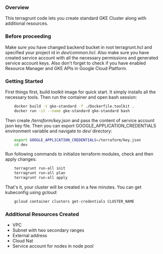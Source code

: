 ### **Overview**

This terragrunt code lets you create standard GKE Cluster along with additional resources.

### **Before proceeding**
Make sure you have changed backend bucket in root terragrunt.hcl and specified your project id in *dev/common.hcl*. Also make sure you have created service account with all the necessary permissions and generated service account keys. Also don't forget to check if you have enabled Resource Manager and GKE APIs in Google Cloud Platform.

### **Getting Started**

First things first, build toolkit image for quick start. It simply installs all the necessary tools. Then run the container and open bash session:

```bash
    docker build -t gke-standard -f ./Dockerfile.toolkit .
    docker run -it --name gke-standard gke-standard bash
```

Then create */terraform/key.json* and pass the content of service account json key file. Then you can export GOOGLE_APPLICATION_CREDENTIALS environment variable and navigate to *dev/* directory:

```bash
    export GOOGLE_APPLICATION_CREDENTIALS=/terraform/key.json
    cd dev
```

Run following commands to initialize terraform modules, check and then apply changes:

```bash
    terragrunt run-all init
    terragrunt run-all plan
    terragrunt run-all apply
```

That's it, your cluster will be created in a few minutes. You can get kubeconfig using *gcloud*:

```bash
    gcloud container clusters get-credentials CLUSTER_NAME
```

### **Additional Resources Created**
- VPC
- Subnet with two secondary ranges
- External address
- Cloud Nat
- Service account for nodes in node pool